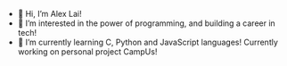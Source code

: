 - 👋 Hi, I’m Alex Lai!
- 👀 I’m interested in the power of programming, and building a career in tech!
- 🌱 I’m currently learning C, Python and JavaScript languages! Currently working on personal project CampUs!

<!---
alexlai18/alexlai18 is a ✨ special ✨ repository because its `README.md` (this file) appears on your GitHub profile.
You can click the Preview link to take a look at your changes.
--->
